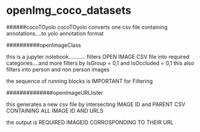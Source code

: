 # openImg_coco_datasets

######cocoTOyolo
cocoTOyolo converts one csv file containing annotations....to yolo annotation format


##########openImageClass

this is a jupyter notebook...........
filters OPEN IMAGE CSV file into required categories....and more filters by IsGroup = 0,1     and IsOccluded = 0,1 
 this also filters into person and non person images
 
 the sequence of running blocks is IMPORTANT for Filtering
 
 
 ##############openImageURLlister
 
 
 this generates a new csv file by intersecting IMAGE ID and PARENT CSV CONTAINING ALL IMAGE ID AND URLS
 
 the output is REQUIRED IMAGEID CORROSPONDING TO THEIR URL
